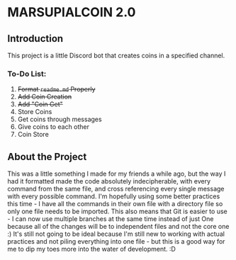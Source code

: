 # MARSUPIALCOIN 2.0
## Introduction
This project is a little Discord bot that creates coins in a specified channel.

### To-Do List:

 1. ~~Format `readme.md` Properly~~
 2. ~~Add Coin Creation~~
 3. ~~Add "Coin Get"~~
 4. Store Coins
 5. Get coins through messages
 6. Give coins to each other
 7. Coin Store

## About the Project
This was a little something I made for my friends a while ago, but the way I had it formatted made the code absolutely indecipherable, with every command from the same file, and cross referencing every single message with every possible command.
I'm hopefully using some better practices this time - I have all the commands in their own file with a directory file so only one file needs to be imported.
This also means that Git is easier to use - I can now use multiple branches at the same time instead of just One because all of the changes will be to independent files and not the core one :)
It's still not going to be ideal because I'm still new to working with actual practices and not piling everything into one file - but this is a good way for me to dip my toes more into the water of development. :D
